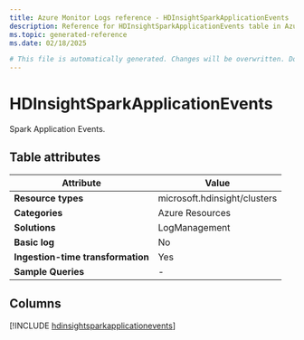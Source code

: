 ```yaml
---
title: Azure Monitor Logs reference - HDInsightSparkApplicationEvents
description: Reference for HDInsightSparkApplicationEvents table in Azure Monitor Logs.
ms.topic: generated-reference
ms.date: 02/18/2025

# This file is automatically generated. Changes will be overwritten. Do not change this file directly.
---
```


# HDInsightSparkApplicationEvents

Spark Application Events.


## Table attributes

|Attribute|Value|
|---|---|
|**Resource types**|microsoft.hdinsight/clusters|
|**Categories**|Azure Resources|
|**Solutions**| LogManagement|
|**Basic log**|No|
|**Ingestion-time transformation**|Yes|
|**Sample Queries**|-|



## Columns
  
[!INCLUDE [hdinsightsparkapplicationevents](~/reusable-content/ce-skilling/azure/includes/azure-monitor/reference/tables/hdinsightsparkapplicationevents-include.md)]
